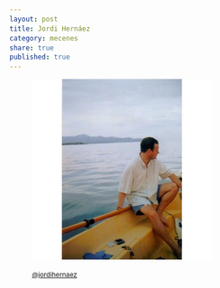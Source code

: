 ```yaml
---
layout: post
title: Jordi Hernáez
category: mecenes
share: true
published: true
---
```


<figure class="text-center">
	<img src="/public/img/jordi-hernaez-mecenes-artinpocket-regular.png" alt="Jordi Hernáez - mecenes d'artipocket/regular" title="Jordi Hernáez - mecenes d'artipocket/regular">
	<figcaption>
		<p><small><i class="fa fa-twitter"></i> <a href="https://twitter.com/jordihernaez" title="Jordi Hernáez (jordihernaez) a Twitter">@jordihernaez</a></small></p>
	</figcaption>
</figure>